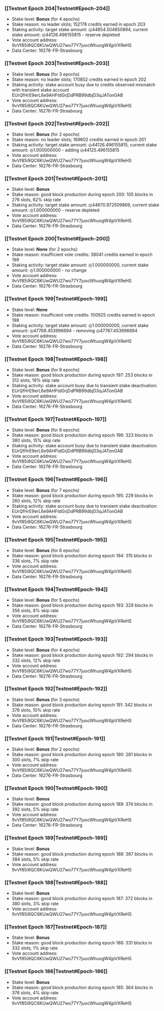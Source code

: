 ### [[Testnet Epoch 204|Testnet#Epoch-204]]
* Stake level: **Bonus** (for 4 epochs)
* Stake reason: no leader slots; 152178 credits earned in epoch 203
* Staking activity: target stake amount: ◎44854.504850894, current stake amount: ◎44126.496155815 - reserve depleted
* Vote account address: 9vVf85i9QC6KUwQWU27wo77Y7juocWhuogW4jpVXReHS
* Data Center: 16276-FR-Strasbourg
### [[Testnet Epoch 203|Testnet#Epoch-203]]
* Stake level: **Bonus** (for 3 epochs)
* Stake reason: no leader slots; 170852 credits earned in epoch 202
* Staking activity: stake account busy due to credits observed mismatch with transient stake account EUrQfHrE9erL6e9AHFtdGrjDdPRB99dbjD3qJATonGAB
* Vote account address: 9vVf85i9QC6KUwQWU27wo77Y7juocWhuogW4jpVXReHS
* Data Center: 16276-FR-Strasbourg
### [[Testnet Epoch 202|Testnet#Epoch-202]]
* Stake level: **Bonus** (for 2 epochs)
* Stake reason: no leader slots; 169602 credits earned in epoch 201
* Staking activity: target stake amount: ◎44126.496155815, current stake amount: ◎1.000000000 - adding ◎44125.496155815
* Vote account address: 9vVf85i9QC6KUwQWU27wo77Y7juocWhuogW4jpVXReHS
* Data Center: 16276-FR-Strasbourg
### [[Testnet Epoch 201|Testnet#Epoch-201]]
* Stake level: **Bonus**
* Stake reason: good block production during epoch 200: 105 blocks in 276 slots, 62% skip rate
* Staking activity: target stake amount: ◎44670.972509869, current stake amount: ◎1.000000000 - reserve depleted
* Vote account address: 9vVf85i9QC6KUwQWU27wo77Y7juocWhuogW4jpVXReHS
* Data Center: 16276-FR-Strasbourg
### [[Testnet Epoch 200|Testnet#Epoch-200]]
* Stake level: **None** (for 2 epochs)
* Stake reason: insufficient vote credits: 38041 credits earned in epoch 199
* Staking activity: target stake amount: ◎1.000000000, current stake amount: ◎1.000000000 - no change
* Vote account address: 9vVf85i9QC6KUwQWU27wo77Y7juocWhuogW4jpVXReHS
* Data Center: 16276-FR-Strasbourg
### [[Testnet Epoch 199|Testnet#Epoch-199]]
* Stake level: **None**
* Stake reason: insufficient vote credits: 100925 credits earned in epoch 198
* Staking activity: target stake amount: ◎1.000000000, current stake amount: ◎47768.453996694 - removing ◎47767.453996694
* Vote account address: 9vVf85i9QC6KUwQWU27wo77Y7juocWhuogW4jpVXReHS
* Data Center: 16276-FR-Strasbourg
### [[Testnet Epoch 198|Testnet#Epoch-198]]
* Stake level: **Bonus** (for 9 epochs)
* Stake reason: good block production during epoch 197: 253 blocks in 312 slots, 19% skip rate
* Staking activity: stake account busy due to transient stake deactivation: EUrQfHrE9erL6e9AHFtdGrjDdPRB99dbjD3qJATonGAB
* Vote account address: 9vVf85i9QC6KUwQWU27wo77Y7juocWhuogW4jpVXReHS
* Data Center: 16276-FR-Strasbourg
### [[Testnet Epoch 197|Testnet#Epoch-197]]
* Stake level: **Bonus** (for 8 epochs)
* Stake reason: good block production during epoch 196: 323 blocks in 380 slots, 15% skip rate
* Staking activity: stake account busy due to transient stake deactivation: EUrQfHrE9erL6e9AHFtdGrjDdPRB99dbjD3qJATonGAB
* Vote account address: 9vVf85i9QC6KUwQWU27wo77Y7juocWhuogW4jpVXReHS
* Data Center: 16276-FR-Strasbourg
### [[Testnet Epoch 196|Testnet#Epoch-196]]
* Stake level: **Bonus** (for 7 epochs)
* Stake reason: good block production during epoch 195: 229 blocks in 260 slots, 12% skip rate
* Staking activity: stake account busy due to transient stake deactivation: EUrQfHrE9erL6e9AHFtdGrjDdPRB99dbjD3qJATonGAB
* Vote account address: 9vVf85i9QC6KUwQWU27wo77Y7juocWhuogW4jpVXReHS
* Data Center: 16276-FR-Strasbourg
### [[Testnet Epoch 195|Testnet#Epoch-195]]
* Stake level: **Bonus** (for 6 epochs)
* Stake reason: good block production during epoch 194: 315 blocks in 336 slots, 7% skip rate
* Vote account address: 9vVf85i9QC6KUwQWU27wo77Y7juocWhuogW4jpVXReHS
* Data Center: 16276-FR-Strasbourg
### [[Testnet Epoch 194|Testnet#Epoch-194]]
* Stake level: **Bonus** (for 5 epochs)
* Stake reason: good block production during epoch 193: 329 blocks in 356 slots, 8% skip rate
* Vote account address: 9vVf85i9QC6KUwQWU27wo77Y7juocWhuogW4jpVXReHS
* Data Center: 16276-FR-Strasbourg
### [[Testnet Epoch 193|Testnet#Epoch-193]]
* Stake level: **Bonus** (for 4 epochs)
* Stake reason: good block production during epoch 192: 294 blocks in 332 slots, 12% skip rate
* Vote account address: 9vVf85i9QC6KUwQWU27wo77Y7juocWhuogW4jpVXReHS
* Data Center: 16276-FR-Strasbourg
### [[Testnet Epoch 192|Testnet#Epoch-192]]
* Stake level: **Bonus** (for 3 epochs)
* Stake reason: good block production during epoch 191: 342 blocks in 376 slots, 10% skip rate
* Vote account address: 9vVf85i9QC6KUwQWU27wo77Y7juocWhuogW4jpVXReHS
* Data Center: 16276-FR-Strasbourg
### [[Testnet Epoch 191|Testnet#Epoch-191]]
* Stake level: **Bonus** (for 2 epochs)
* Stake reason: good block production during epoch 190: 281 blocks in 300 slots, 7% skip rate
* Vote account address: 9vVf85i9QC6KUwQWU27wo77Y7juocWhuogW4jpVXReHS
* Data Center: 16276-FR-Strasbourg
### [[Testnet Epoch 190|Testnet#Epoch-190]]
* Stake level: **Bonus**
* Stake reason: good block production during epoch 189: 374 blocks in 392 slots, 5% skip rate
* Vote account address: 9vVf85i9QC6KUwQWU27wo77Y7juocWhuogW4jpVXReHS
* Data Center: 16276-FR-Strasbourg
### [[Testnet Epoch 189|Testnet#Epoch-189]]
* Stake level: **Bonus**
* Stake reason: good block production during epoch 188: 367 blocks in 384 slots, 5% skip rate
* Vote account address: 9vVf85i9QC6KUwQWU27wo77Y7juocWhuogW4jpVXReHS
### [[Testnet Epoch 188|Testnet#Epoch-188]]
* Stake level: **Bonus**
* Stake reason: good block production during epoch 187: 372 blocks in 380 slots, 3% skip rate
* Vote account address: 9vVf85i9QC6KUwQWU27wo77Y7juocWhuogW4jpVXReHS
### [[Testnet Epoch 187|Testnet#Epoch-187]]
* Stake level: **Bonus**
* Stake reason: good block production during epoch 186: 331 blocks in 332 slots, 1% skip rate
* Vote account address: 9vVf85i9QC6KUwQWU27wo77Y7juocWhuogW4jpVXReHS
### [[Testnet Epoch 186|Testnet#Epoch-186]]
* Stake level: **Bonus**
* Stake reason: good block production during epoch 185: 364 blocks in 376 slots, 4% skip rate
* Vote account address: 9vVf85i9QC6KUwQWU27wo77Y7juocWhuogW4jpVXReHS